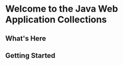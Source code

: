 
Welcome to the Java Web Application Collections
======================================================

What's Here
-----------


Getting Started
---------------

